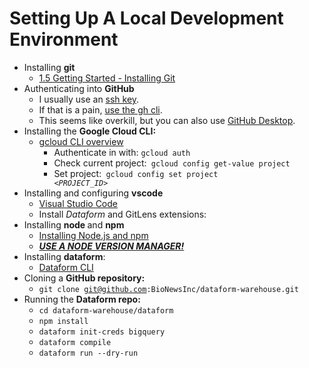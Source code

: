 # Setting Up A Local Development Environment

* Installing **git**
    * [1.5 Getting Started - Installing Git](https://git-scm.com/book/en/v2/Getting-Started-Installing-Git) 
* Authenticating into **GitHub**
    * I usually use an [ssh key](https://docs.github.com/en/authentication/connecting-to-github-with-ssh).
    * If that is a pain, [use the gh cli](https://cli.github.com/).
    * This seems like overkill, but you can also use [GitHub Desktop](https://docs.github.com/en/desktop/installing-and-authenticating-to-github-desktop/authenticating-to-github-in-github-desktop).
* Installing the **Google Cloud CLI:**
    * [gcloud CLI overview](https://cloud.google.com/sdk/gcloud) 
        * Authenticate in with:  `gcloud auth`
        * Check current project:` gcloud config get-value project`
        * Set project:<code> gcloud config set project <em>&lt;PROJECT_ID></em></code>
* Installing and configuring <strong>vscode</strong>
    * [Visual Studio Code](https://code.visualstudio.com/)
    * Install <em>Dataform</em> and GitLens extensions:  
* Installing <strong>node </strong>and <strong>npm</strong>
    * [Installing Node.js and npm](https://docs.npmjs.com/downloading-and-installing-node-js-and-npm)
    * <strong><em><span style="text-decoration:underline;">USE A NODE VERSION MANAGER!</span></em></strong>
* Installing <strong>dataform</strong>:
    * [Dataform CLI](https://cloud.google.com/dataform/docs/use-dataform-cli#install-dataform-cli)
* Cloning a <strong>GitHub repository:</strong>
    * <code>git clone [git@github.com](mailto:git@github.com):BioNewsInc/dataform-warehouse.git</code>
* Running the <strong>Dataform repo:</strong>
    * <code>cd dataform-warehouse/dataform</code>
    * <code>npm install</code>
    * <code>dataform init-creds bigquery</code>
    * <code>dataform compile</code>
    * <code>dataform run --dry-run</code>